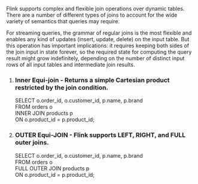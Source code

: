 Flink supports complex and flexible join operations over dynamic tables. 
There are a number of different types of joins to account for the wide variety of semantics that queries may require.

For streaming queries, the grammar of regular joins is the most flexible and enables any kind of updates (insert, update, delete) on the input table. 
But this operation has important implications: it requires keeping both sides of the join input in state forever, 
so the required state for computing the query result might grow indefinitely, 
depending on the number of distinct input rows of all input tables and intermediate join results.

1. ### Inner Equi-join - Returns a simple Cartesian product restricted by the join condition.
   SELECT o.order_id, o.customer_id, p.name, p.brand \
   FROM orders o \
   INNER JOIN products p \
   ON o.product_id = p.product_id;
2. ### OUTER Equi-JOIN - Flink supports LEFT, RIGHT, and FULL outer joins.
   SELECT o.order_id, o.customer_id, p.name, p.brand \
   FROM orders o \
   FULL OUTER JOIN products p \
   ON o.product_id = p.product_id;
